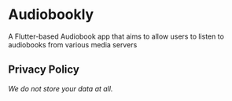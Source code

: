 # Audiobookly

A Flutter-based Audiobook app that aims to allow users to listen to audiobooks from various media servers

## Privacy Policy

_We do not store your data at all._

